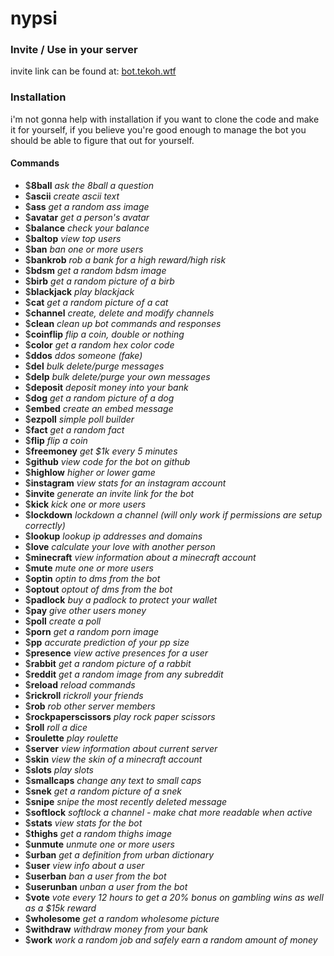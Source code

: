 # nypsi

### Invite / Use in your server
invite link can be found at: [bot.tekoh.wtf](http://bot.tekoh.wtf)

### Installation
i'm not gonna help with installation if you want to clone the code and make it for yourself, if you believe you're good enough to manage the bot you should be able to figure that out for yourself.

#### Commands
* $**8ball** *ask the 8ball a question*
* $**ascii** *create ascii text*
* $**ass** *get a random ass image*
* $**avatar** *get a person's avatar*
* $**balance** *check your balance*
* $**baltop** *view top users*
* $**ban** *ban one or more users*
* $**bankrob** *rob a bank for a high reward/high risk*
* $**bdsm** *get a random bdsm image*
* $**birb** *get a random picture of a birb*
* $**blackjack** *play blackjack*
* $**cat** *get a random picture of a cat*
* $**channel** *create, delete and modify channels*
* $**clean** *clean up bot commands and responses*
* $**coinflip** *flip a coin, double or nothing*
* $**color** *get a random hex color code*
* $**ddos** *ddos someone (fake)*
* $**del** *bulk delete/purge messages*
* $**delp** *bulk delete/purge your own messages*
* $**deposit** *deposit money into your bank*
* $**dog** *get a random picture of a dog*
* $**embed** *create an embed message*
* $**ezpoll** *simple poll builder*
* $**fact** *get a random fact*
* $**flip** *flip a coin*
* $**freemoney** *get $1k every 5 minutes*
* $**github** *view code for the bot on github*
* $**highlow** *higher or lower game*
* $**instagram** *view stats for an instagram account*
* $**invite** *generate an invite link for the bot*
* $**kick** *kick one or more users*
* $**lockdown** *lockdown a channel (will only work if permissions are setup correctly)*
* $**lookup** *lookup ip addresses and domains*
* $**love** *calculate your love with another person*
* $**minecraft** *view information about a minecraft account*
* $**mute** *mute one or more users*
* $**optin** *optin to dms from the bot*
* $**optout** *optout of dms from the bot*
* $**padlock** *buy a padlock to protect your wallet*
* $**pay** *give other users money*
* $**poll** *create a poll*
* $**porn** *get a random porn image*
* $**pp** *accurate prediction of your pp size*
* $**presence** *view active presences for a user*
* $**rabbit** *get a random picture of a rabbit*
* $**reddit** *get a random image from any subreddit*
* $**reload** *reload commands*
* $**rickroll** *rickroll your friends*
* $**rob** *rob other server members*
* $**rockpaperscissors** *play rock paper scissors*
* $**roll** *roll a dice*
* $**roulette** *play roulette*
* $**server** *view information about current server*
* $**skin** *view the skin of a minecraft account*
* $**slots** *play slots*
* $**smallcaps** *change any text to small caps*
* $**snek** *get a random picture of a snek*
* $**snipe** *snipe the most recently deleted message*
* $**softlock** *softlock a channel - make chat more readable when active*
* $**stats** *view stats for the bot*
* $**thighs** *get a random thighs image*
* $**unmute** *unmute one or more users*
* $**urban** *get a definition from urban dictionary*
* $**user** *view info about a user*
* $**userban** *ban a user from the bot*
* $**userunban** *unban a user from the bot*
* $**vote** *vote every 12 hours to get a 20% bonus on gambling wins as well as a $15k reward*
* $**wholesome** *get a random wholesome picture*
* $**withdraw** *withdraw money from your bank*
* $**work** *work a random job and safely earn a random amount of money*
